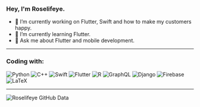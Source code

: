 ### Hey, I'm Roselifeye.


- 🔭 I’m currently working on Flutter, Swift and how to make my customers happy.
- 🌱 I’m currently learning Flutter.
- 💬 Ask me about Flutter and mobile development.

---
### Coding with:
![Python](https://img.shields.io/badge/python%20-%2314354C.svg?&style=for-the-badge&logo=python&logoColor=white")
![C++](https://img.shields.io/badge/c++%20-%2300599C.svg?&style=for-the-badge&logo=c%2B%2B&ogoColor=white)
![Swift](https://img.shields.io/badge/swift-%23FA7343.svg?&style=for-the-badge&logo=swift&logoColor=white)
![Flutter](https://img.shields.io/badge/Flutter%20-%2302569B.svg?&style=for-the-badge&logo=Flutter&logoColor=white)
![R](https://img.shields.io/badge/r-%23276DC3.svg?&style=for-the-badge&logo=r&logoColor=white)
![GraphQL](https://img.shields.io/badge/-GraphQL-E10098?style=for-the-badge&logo=graphql)
![Django](https://img.shields.io/badge/django%20-%23092E20.svg?&style=for-the-badge&logo=django&logoColor=white)
![Firebase](https://img.shields.io/badge/firebase%20-%23039BE5.svg?&style=for-the-badge&logo=firebase)
![LaTeX](https://img.shields.io/badge/latex%20-%23008080.svg?&style=for-the-badge&logo=latex&logoColor=white)

---

![Roselifeye GitHub Data](https://github-readme-stats.vercel.app/api?username=roselifeye&show_icons=true&title_color=fff&icon_color=89CED4&text_color=F9F9F9&bg_color=151515)

<!--
**roselifeye/roselifeye** is a ✨ _special_ ✨ repository because its `README.md` (this file) appears on your GitHub profile.

Here are some ideas to get you started:

- 🔭 I’m currently working on ...
- 🌱 I’m currently learning ...
- 👯 I’m looking to collaborate on ...
- 🤔 I’m looking for help with ...
- 💬 Ask me about ...
- 📫 How to reach me: ...
- 😄 Pronouns: ...
- ⚡ Fun fact: ...
-->
